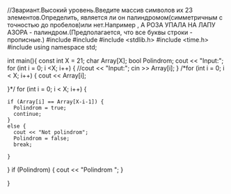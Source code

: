 //3вариант.Высокий уровень.Введите массив символов их 23 элементов.Определить, является ли он палиндромом(симметричным с точностью до пробелов)или нет.Например , А РОЗА УПАЛА НА ЛАПУ АЗОРА - палиндром.(Предполагается, что все буквы строки - прописные.)
#include <iostream>
#include <string>
#include <stdlib.h>
#include <time.h>
#include <cmath>
using namespace std;





int main(){
  const int X = 21;
  char Array[X];
  bool Polindrom;
  cout << "Input:";
  for (int i = 0; i <X; i++) {
    //cout << "Input:";
    cin >> Array[i];
  }
  /*for (int i = 0; i < X; i++) {
    cout <<  Array[i];
    
  }*/
  for (int i = 0; i < X; i++) {
    
    if (Array[i] == Array[X-i-1]) {
      Polindrom = true;
      continue;
    }
    else {
      cout << "Not polindrom";
      Polindrom = false;
      break;

    }
    
  }
  if (Polindrom) {
    cout << "Polindrom ";
  }
  

}
